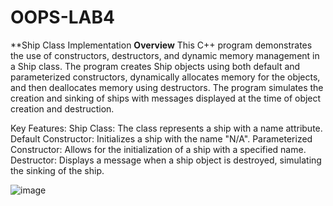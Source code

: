 # OOPS-LAB4
**Ship Class Implementation
**Overview**
This C++ program demonstrates the use of constructors, destructors, and dynamic memory management in a Ship class. The program creates Ship objects using both default and parameterized constructors, dynamically allocates memory for the objects, and then deallocates memory using destructors. The program simulates the creation and sinking of ships with messages displayed at the time of object creation and destruction.

Key Features:
Ship Class: The class represents a ship with a name attribute.
Default Constructor: Initializes a ship with the name "N/A".
Parameterized Constructor: Allows for the initialization of a ship with a specified name.
Destructor: Displays a message when a ship object is destroyed, simulating the sinking of the ship.

![image](https://github.com/user-attachments/assets/7db4e052-663d-435d-969e-3458e0b04786)
